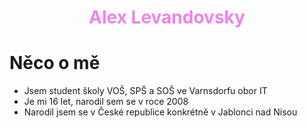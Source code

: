 # <span style="color:Violet;display:block;text-align:center;"> **Alex Levandovsky**</span>
# Něco o mě

- Jsem student školy VOŠ, SPŠ a SOŠ ve Varnsdorfu obor IT
- Je mi 16 let, narodil sem se v roce 2008
- Narodil jsem se v České republice konkrétně v Jablonci nad Nisou
